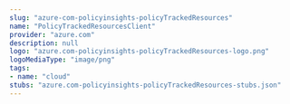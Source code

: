 ```yaml
---
slug: "azure-com-policyinsights-policyTrackedResources"
name: "PolicyTrackedResourcesClient"
provider: "azure.com"
description: null
logo: "azure.com-policyinsights-policyTrackedResources-logo.png"
logoMediaType: "image/png"
tags:
- name: "cloud"
stubs: "azure.com-policyinsights-policyTrackedResources-stubs.json"
---
```

